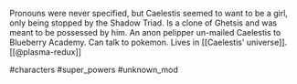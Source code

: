 Pronouns were never specified, but Caelestis seemed to want to be a girl, only being stopped by the Shadow Triad. Is a clone of Ghetsis and was meant to be possessed by him. An anon pelipper un-mailed Caelestis to Blueberry Academy. Can talk to pokemon. Lives in [[Caelestis' universe]]. [[@plasma-redux]]

#characters #super_powers #unknown_mod 